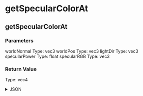 # getSpecularColorAt

## getSpecularColorAt

### Parameters

worldNormal
  Type: vec3
worldPos
  Type: vec3
lightDir
  Type: vec3
specularPower
  Type: float
specularRGB
  Type: vec3

### Return Value

  Type: vec4

<details><summary>JSON</summary>

```
{
  "Type": "getSpecularColorAt",
  "Name": "getSpecularColorAt",
  "Category": 1,
  "InputPins": [
    {
      "Connection": null,
      "Id": "worldNormal",
      "Type": "vec3"
    },
    {
      "Connection": null,
      "Id": "worldPos",
      "Type": "vec3"
    },
    {
      "Connection": null,
      "Id": "lightDir",
      "Type": "vec3"
    },
    {
      "Connection": null,
      "Id": "specularPower",
      "Type": "float"
    },
    {
      "Connection": null,
      "Id": "specularRGB",
      "Type": "vec3"
    }
  ],
  "OutputPins": [
    {
      "Id": "",
      "Type": "vec4"
    }
  ]
}
```

</details>

